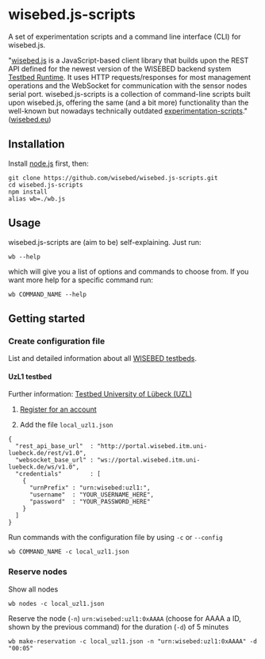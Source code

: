 wisebed.js-scripts
==================

A set of experimentation scripts and a command line interface (CLI) for wisebed.js.

"[wisebed.js](http://github.com/wisebed/wisebed.js) is a JavaScript-based client library that builds upon the REST API defined for the newest version of the WISEBED backend system [Testbed Runtime](http://github.com/itm/testbed-runtime). It uses HTTP requests/responses for most management operations and the WebSocket for communication with the sensor nodes serial port. wisebed.js-scripts is a collection of command-line scripts built upon wisebed.js, offering the same (and a bit more) functionality than the well-known but nowadays technically outdated [experimentation-scripts](http://github.com/wisebed/experimentation-scripts)." ([wisebed.eu](http://wisebed.eu/site/conduct-experiments/testbeds/uzl/))

## Installation

Install [node.js](http://nodejs.org/) first, then:

```
git clone https://github.com/wisebed/wisebed.js-scripts.git
cd wisebed.js-scripts
npm install
alias wb=./wb.js
```

## Usage

wisebed.js-scripts are (aim to be) self-explaining. Just run:

```
wb --help
```

which will give you a list of options and commands to choose from.
If you want more help for a specific command run:

```
wb COMMAND_NAME --help
```

## Getting started

### Create configuration file

List and detailed information about all [WISEBED testbeds](http://wisebed.eu/site/conduct-experiments/testbeds/).

#### UzL1 testbed

Further information: [Testbed University of Lübeck (UZL)](http://wisebed.eu/site/conduct-experiments/testbeds/uzl/)

1. [Register for an account](http://portal.wisebed.itm.uni-luebeck.de/user_registration/)

2. Add the file `local_uzl1.json`

```
{
  "rest_api_base_url"  : "http://portal.wisebed.itm.uni-luebeck.de/rest/v1.0",
  "websocket_base_url" : "ws://portal.wisebed.itm.uni-luebeck.de/ws/v1.0",
  "credentials"        : [
    {
      "urnPrefix" : "urn:wisebed:uzl1:",
      "username"  : "YOUR_USERNAME_HERE",
      "password"  : "YOUR_PASSWORD_HERE"
    }
  ]
}
```

Run commands with the configuration file by using `-c` or `--config`

```
wb COMMAND_NAME -c local_uzl1.json
```

### Reserve nodes

Show all nodes
```
wb nodes -c local_uzl1.json
```

Reserve the node (`-n`) `urn:wisebed:uzl1:0xAAAA` (choose for AAAA a ID, shown by the previous command) for the duration (`-d`) of 5 minutes
```
wb make-reservation -c local_uzl1.json -n "urn:wisebed:uzl1:0xAAAA" -d "00:05"
```